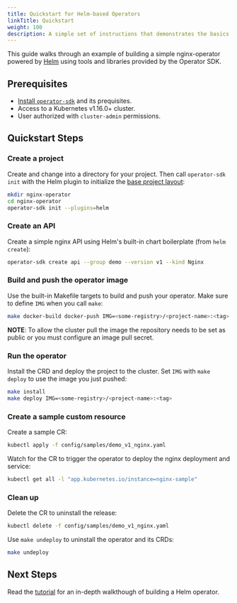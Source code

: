 ```yaml
---
title: Quickstart for Helm-based Operators
linkTitle: Quickstart
weight: 100
description: A simple set of instructions that demonstrates the basics of setting up and running a Helm-based operator.
---
```


This guide walks through an example of building a simple nginx-operator powered by [Helm][helm-official] using tools and libraries provided by the Operator SDK.

## Prerequisites

- [Install `operator-sdk`][operator_install] and its prequisites.
- Access to a Kubernetes v1.16.0+ cluster.
- User authorized with `cluster-admin` permissions.

## Quickstart Steps

### Create a project

Create and change into a directory for your project. Then call `operator-sdk init`
with the Helm plugin to initialize the [base project layout][project_layout]:

```sh
mkdir nginx-operator
cd nginx-operator
operator-sdk init --plugins=helm
```

### Create an API

Create a simple nginx API using Helm's built-in chart boilerplate (from
`helm create`):

```sh
operator-sdk create api --group demo --version v1 --kind Nginx
```

### Build and push the operator image

Use the built-in Makefile targets to build and push your operator. Make
sure to define `IMG` when you call `make`:

```sh
make docker-build docker-push IMG=<some-registry>/<project-name>:<tag>
```

**NOTE**: To allow the cluster pull the image the repository needs to be
          set as public or you must configure an image pull secret.


### Run the operator

Install the CRD and deploy the project to the cluster. Set `IMG` with
`make deploy` to use the image you just pushed:

```sh
make install
make deploy IMG=<some-registry>/<project-name>:<tag>
```

### Create a sample custom resource

Create a sample CR:
```sh
kubectl apply -f config/samples/demo_v1_nginx.yaml
```

Watch for the CR to trigger the operator to deploy the nginx deployment
and service:
```sh
kubectl get all -l "app.kubernetes.io/instance=nginx-sample"
```

### Clean up

Delete the CR to uninstall the release:
```sh
kubectl delete -f config/samples/demo_v1_nginx.yaml
```

Use `make undeploy` to uninstall the operator and its CRDs:
```sh
make undeploy
```

## Next Steps

Read the [tutorial][tutorial] for an in-depth walkthough of building a Helm operator.

[operator_install]: /docs/installation/
[project_layout]: /docs/building-operators/helm/reference/project_layout/
[tutorial]: /docs/building-operators/helm/tutorial/
[helm-official]: https://helm.sh/docs/
